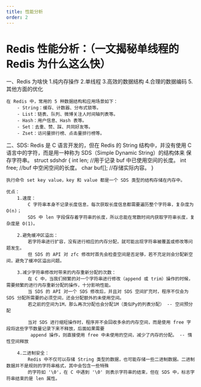 ```yaml
---
title: 性能分析
order: 2
---
```


# Redis 性能分析：（一文揭秘单线程的 Redis 为什么这么快）

一、Redis 为啥快 1.纯内存操作 2.单线程 3.高效的数据结构 4.合理的数据编码 5.其他方面的优化

    在 Redis 中，常用的 5 种数据结构和应用场景如下：
        - String：缓存、计数器、分布式锁等。
        - List：链表、队列、微博关注人时间轴列表等。
        - Hash：用户信息、Hash 表等。
        - Set：去重、赞、踩、共同好友等。
        - Zset：访问量排行榜、点击量排行榜等。

二、SDS:
Redis 是 C 语言开发的，但在 Redis 的 String 结构中，并没有使用 C 语言中的字符，而是用一种称为 SDS（Simple Dynamic String）的结构体来
保存字符串。
struct sdshdr {
int len; //用于记录 buf 中已使用空间的长度。
int free; //buf 中空闲空间的长度。
char buf[]; //存储实际内容。
}

    执行命令 set key value，key 和 value 都是一个 SDS 类型的结构存储在内存中。

    优点：
        1.速度：
            C 字符串本身不记录长度信息，每次获取长度信息都需要遍历整个字符串，复杂度为 O(n)；
            SDS 中 len 字段保存着字符串的长度，所以总能在常数时间内获取字符串长度，复杂度是 O(1)。

        2.避免缓冲区溢出：
            若字符串进行扩容，没有进行相应的内存分配，就可能出现字符串被覆盖或修改等问题发生。
            但 SDS 的 API 对 zfc 修改时首先会检查空间是否足够，若不充足则会分配新空间，避免了缓冲区溢出问题。

        3.减少字符串修改时带来的内存重新分配的次数：
            在 C 中，当我们频繁的对一个字符串进行修改（append 或 trim）操作的时候，需要频繁的进行内存重新分配的操作，十分影响性能。
            当 SDS 的 API 对一个 SDS 修改后，并且对 SDS 空间扩充时，程序不仅会为 SDS 分配所需要的必须空间，还会分配额外的未使用空间。
            若之前的空间为1M，那么再次分配也会分配1M（类似Py的列表分配） -- 空间预分配

            当对 SDS 进行缩短操作时，程序并不会回收多余的内存空间，而是使用 free 字段将这些字节数量记录下来不释放，后面如果需要
             append 操作，则直接使用 free 中未使用的空间，减少了内存的分配。 -- 惰性空间释放

        4.二进制安全：
            Redis 中不仅可以存储 String 类型的数据，也可能存储一些二进制数据。二进制数据并不是规则的字符串格式，其中会包含一些特殊
            的字符如 '\0'，在 C 中遇到 '\0' 则表示字符串的结束，但在 SDS 中，标志字符串结束的是 len 属性。
